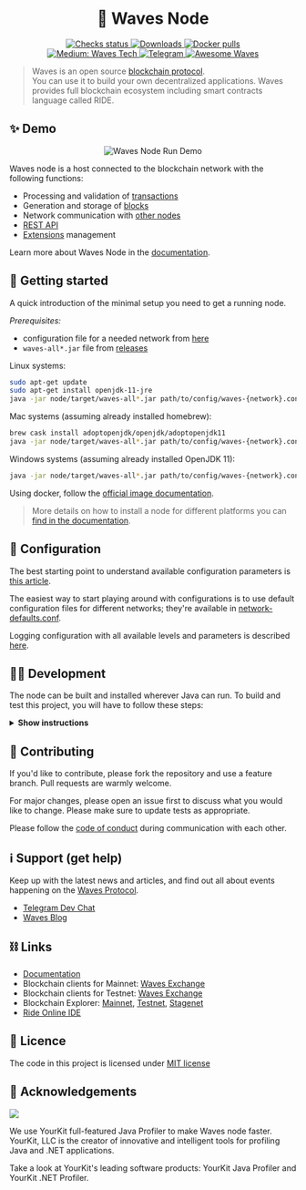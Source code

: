 <h1 align="center">🔷 Waves Node</h1>

<p align="center">
  <a href="https://github.com/wavesplatform/Waves/actions" target="_blank">
    <img alt="Checks status" src="https://badgen.net/github/checks/wavesplatform/waves?cache=600"  />
  </a>
  <a href="https://github.com/wavesplatform/Waves/releases" target="_blank">
    <img alt="Downloads" src="https://badgen.net/github/assets-dl/wavesplatform/waves?color=blue" />
  </a>
  <a href="https://hub.docker.com/r/wavesplatform/wavesnode" target="_blank">
    <img alt="Docker pulls" src="https://badgen.net/docker/pulls/wavesplatform/wavesnode?icon=docker" />
  </a>

  <br/>

  <a href="https://medium.com/wavesprotocol" target="_blank">
    <img alt="Medium: Waves Tech" src="https://badgen.net/runkit/msmolyakov/get-medium-followers?icon=medium&cache=86400" />
  </a>
  <a href="https://t.me/waves_ride_dapps_dev" target="_blank">
    <img alt="Telegram" src="https://badgen.net/badge/icon/Waves%20Dev%20Jedi?icon=telegram&label=Telegram"/>
  </a>
  <a href="https://github.com/msmolyakov/awesome-waves" target="_blank">
    <img alt="Awesome Waves" src="https://badgen.net/badge/icon/Awesome%20Waves?icon=awesome&label&color=pink" />
  </a>
</p>

> Waves is an open source [blockchain protocol](https://waves.tech). <br/> 
You can use it to build your own decentralized applications. Waves provides full blockchain ecosystem including smart contracts language called RIDE.


## ✨ Demo

<p align="center">
    <img src="https://user-images.githubusercontent.com/1945126/78667964-88209480-78e2-11ea-9304-72178a6a5974.gif" alt="Waves Node Run Demo">
</p>

Waves node is a host connected to the blockchain network with the following functions:

- Processing and validation of [transactions](https://docs.waves.tech/en/blockchain/transaction/transaction-validation)
- Generation and storage of [blocks](https://docs.waves.tech/en/blockchain/block/)
- Network communication with [other nodes](https://docs.waves.tech/en/blockchain/blockchain/#node)
- [REST API](https://docs.waves.tech/en/waves-node/node-api/)
- [Extensions](https://docs.waves.tech/en/waves-node/extensions/) management

Learn more about Waves Node in the [documentation](https://docs.waves.tech/en/waves-node/).

## 🚀️ Getting started

A quick introduction of the minimal setup you need to get a running node. 

*Prerequisites:*
- configuration file for a needed network from [here](https://github.com/Xenom-orphis/Xenom-WAVEZ-pow/tree/HEAD/node)
- `waves-all*.jar` file from [releases](https://github.com/wavesplatform/Waves/releases) 

Linux systems:
```bash
sudo apt-get update
sudo apt-get install openjdk-11-jre
java -jar node/target/waves-all*.jar path/to/config/waves-{network}.conf
```

Mac systems (assuming already installed homebrew):
```bash
brew cask install adoptopenjdk/openjdk/adoptopenjdk11
java -jar node/target/waves-all*.jar path/to/config/waves-{network}.conf
```

Windows systems (assuming already installed OpenJDK 11):
```bash
java -jar node/target/waves-all*.jar path/to/config/waves-{network}.conf
```

Using docker, follow the [official image documentation](https://hub.docker.com/r/wavesplatform/wavesnode).

> More details on how to install a node for different platforms you can [find in the documentation](https://docs.waves.tech/en/waves-node/how-to-install-a-node/how-to-install-a-node). 

## 🔧 Configuration

The best starting point to understand available configuration parameters is [this article](https://docs.waves.tech/en/waves-node/node-configuration).

The easiest way to start playing around with configurations is to use default configuration files for different networks; they're available in [network-defaults.conf](./node/src/main/resources/network-defaults.conf).

Logging configuration with all available levels and parameters is described [here](https://docs.waves.tech/en/waves-node/logging-configuration).

## 👨‍💻 Development

The node can be built and installed wherever Java can run. 
To build and test this project, you will have to follow these steps:

<details><summary><b>Show instructions</b></summary>

*1. Setup the environment.*
- Install Java for your platform:

```bash
sudo apt-get update
sudo apt-get install openjdk-11-jre                     # Ubuntu
# or
# brew cask install adoptopenjdk/openjdk/adoptopenjdk11 # Mac
```

- Install SBT (Scala Build Tool)

Please follow the SBT installation instructions depending on your platform ([Linux](https://www.scala-sbt.org/1.0/docs/Installing-sbt-on-Linux.html), [Mac](https://www.scala-sbt.org/1.0/docs/Installing-sbt-on-Mac.html), [Windows](https://www.scala-sbt.org/1.0/docs/Installing-sbt-on-Windows.html))

*2. Clone this repo*

```bash
git clone https://github.com/wavesplatform/Waves.git
cd Waves
```

*3. Compile and run tests*

```bash
sbt checkPR
```

*4. Run integration tests (optional)*

Create a Docker image before you run any test: 
```bash
sbt node-it/docker
```

- Run all tests. You can increase or decrease number of parallel running tests by changing `waves.it.max-parallel-suites`
system property:
```bash
sbt -Dwaves.it.max-parallel-suites=1 node-it/test
```

- Run one test:
```bash
sbt node-it/testOnly *.TestClassName
# or 
# bash node-it/testOnly full.package.TestClassName
```

*5. Build packages* 

```bash
sbt packageAll                   # Mainnet
sbt -Dnetwork=testnet packageAll # Testnet
```

`sbt packageAll` ‌produces only `deb` package along with a fat `jar`. 

*6. Install DEB package*

`deb` package is located in target folder. You can replace '*' with actual package name:

```bash
sudo dpkg -i node/target/*.deb
```


*7. Run an extension project locally during development (optional)*

```bash
sbt "extension-module/run /path/to/configuration"
```

*8. Configure IntelliJ IDEA (optional)*

The majority of contributors to this project use IntelliJ IDEA for development, if you want to use it as well please follow these steps:

1. Click `Add configuration` (or `Edit configurations...`).
2. Click `+` to add a new configuration, choose `Application`.
3. Specify:
   - Main class: `com.wavesplatform.Application`
   - Program arguments: `/path/to/configuration`
   - Use classpath of module: `extension-module`
4. Click `OK`.
5. Run this configuration.

</details>

## 🤝 Contributing

If you'd like to contribute, please fork the repository and use a feature branch. Pull requests are warmly welcome.

For major changes, please open an issue first to discuss what you would like to change. Please make sure to update tests as appropriate.

Please follow the [code of conduct](./CODE_OF_CONDUCT.md) during communication with each other. 

## ℹ️ Support (get help)

Keep up with the latest news and articles, and find out all about events happening on the [Waves Protocol](https://waves.tech/).

- [Telegram Dev Chat](https://t.me/waves_ride_dapps_dev)
- [Waves Blog](https://medium.com/wavesprotocol)

## ⛓ Links

- [Documentation](https://docs.waves.tech/)
- Blockchain clients for Mainnet: [Waves Exchange](https://waves.exchange/)
- Blockchain clients for Testnet: [Waves Exchange](https://testnet.waves.exchange/)
- Blockchain Explorer: [Mainnet](https://wavesexplorer.com/), [Testnet](https://testnet.wavesexplorer.com/), [Stagenet](https://stagenet.wavesexplorer.com/) 
- [Ride Online IDE](https://waves-ide.com/)

## 📝 Licence

The code in this project is licensed under [MIT license](./LICENSE)

## 👏 Acknowledgements

[<img src="https://www.yourkit.com/images/yklogo.png">](https://www.yourkit.com)

We use YourKit full-featured Java Profiler to make Waves node faster. YourKit, LLC is the creator of innovative and intelligent tools for profiling Java and .NET applications.

Take a look at YourKit's leading software products: YourKit Java Profiler and YourKit .NET Profiler.
